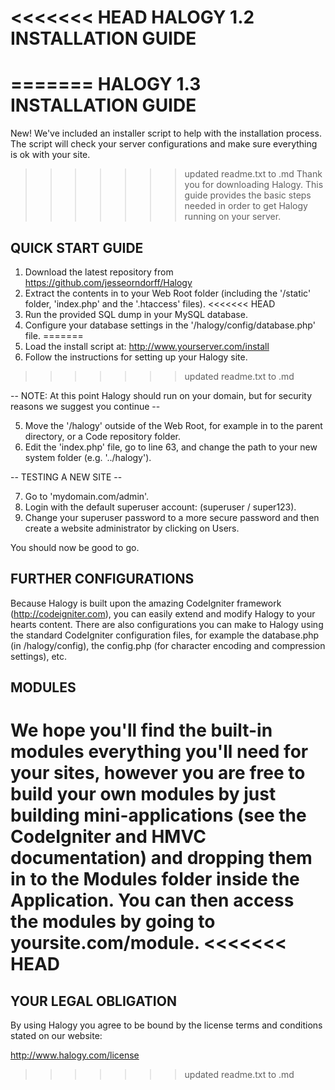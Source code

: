 <<<<<<< HEAD
HALOGY 1.2 INSTALLATION GUIDE
=============================

=======
HALOGY 1.3 INSTALLATION GUIDE
=============================

New! We've included an installer script to help with the installation process. The script will check your server configurations and make sure everything is ok with your site. 

>>>>>>> updated readme.txt to .md
Thank you for downloading Halogy. This guide provides the basic steps needed in order to get Halogy running on your server. 


QUICK START GUIDE
------------------------------

1. Download the latest repository from https://github.com/jesseorndorff/Halogy
2. Extract the contents in to your Web Root folder (including the '/static' folder, 'index.php' and the '.htaccess' files).
<<<<<<< HEAD
3. Run the provided SQL dump in your MySQL database.
4. Configure your database settings in the '/halogy/config/database.php' file.
=======
3. Load the install script at: http://www.yourserver.com/install
4. Follow the instructions for setting up your Halogy site.
>>>>>>> updated readme.txt to .md

-- NOTE: At this point Halogy should run on your domain, but for security reasons we suggest you continue --

5. Move the '/halogy' outside of the Web Root, for example in to the parent directory, or a Code repository folder.
6. Edit the 'index.php' file, go to line 63, and change the path to your new system folder (e.g. '../halogy').

-- TESTING A NEW SITE --

7. Go to 'mydomain.com/admin'.
8. Login with the default superuser account: (superuser / super123).
9. Change your superuser password to a more secure password and then create a website administrator by clicking on Users.

You should now be good to go.


FURTHER CONFIGURATIONS
------------------------------

Because Halogy is built upon the amazing CodeIgniter framework (http://codeigniter.com), you can easily extend and modify Halogy to
your hearts content. There are also configurations you can make to Halogy using the standard CodeIgniter configuration files, for
example the database.php (in /halogy/config), the config.php (for character encoding and compression settings), etc.


MODULES
------------------------------

We hope you'll find the built-in modules everything you'll need for your sites, however you are free to build your own modules by
just building mini-applications (see the CodeIgniter and HMVC documentation) and dropping them in to the Modules folder inside the
Application. You can then access the modules by going to yoursite.com/module.
<<<<<<< HEAD
=======



YOUR LEGAL OBLIGATION
------------------------------

By using Halogy you agree to be bound by the license terms and conditions stated on our website: 

http://www.halogy.com/license

>>>>>>> updated readme.txt to .md
